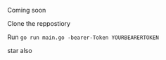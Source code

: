 Coming soon


Clone the reppostiory

Run `go run main.go -bearer-Token YOURBEARERTOKEN`


star also 
